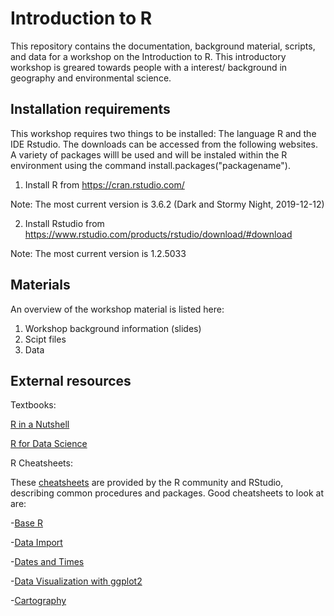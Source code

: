 # Introduction to R

This repository contains the documentation, background material, scripts, and data for a workshop on the Introduction to R. This introductory workshop is greared towards people with a interest/ background in geography and environmental science.

## Installation requirements

This workshop requires two things to be installed: The language R and the IDE Rstudio. The downloads can be accessed from the following websites. A variety of packages willl be used and will be instaled within the R environment using the command install.packages("packagename").

1. Install R from https://cran.rstudio.com/
 
Note: The most current version is 3.6.2 (Dark and Stormy Night, 2019-12-12)

2. Install Rstudio from https://www.rstudio.com/products/rstudio/download/#download

Note: The most current version is 1.2.5033

## Materials 

An overview of the workshop material is listed here:

1. Workshop background information (slides)
2. Scipt files
3. Data

## External resources
Textbooks:

[R in a Nutshell](http://guianaplants.stir.ac.uk/seminar/resources/R_in_a_Nutshell_Second_Edition.pdf)


[R for Data Science](https://r4ds.had.co.nz/transform.html)


R Cheatsheets:

These [cheatsheets](https://rstudio.com/resources/cheatsheets/) are provided by the R community and RStudio, describing common procedures and packages. Good cheatsheets to look at are: 

-[Base R](http://github.com/rstudio/cheatsheets/raw/master/base-r.pdf)

-[Data Import](https://github.com/rstudio/cheatsheets/raw/master/data-import.pdf)

-[Dates and Times](https://github.com/rstudio/cheatsheets/raw/master/lubridate.pdf)

-[Data Visualization with ggplot2](https://github.com/rstudio/cheatsheets/raw/master/data-visualization-2.1.pdf)

-[Cartography](https://github.com/rstudio/cheatsheets/raw/master/cartography.pdf)




